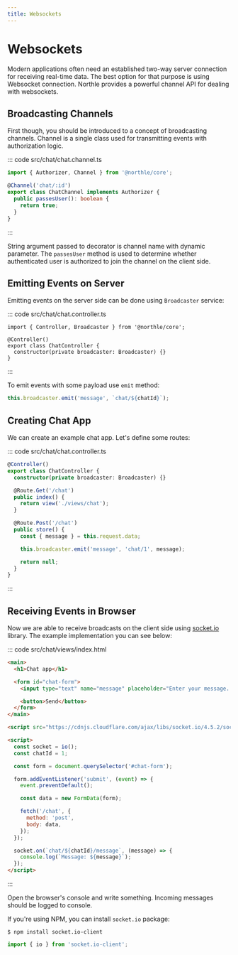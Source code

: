 ```yaml
---
title: Websockets
---
```


# Websockets

Modern applications often need an established two-way server connection for receiving real-time data. The best option for that purpose is using Websocket connection. Northle provides a powerful channel API for dealing with websockets.

## Broadcasting Channels

First though, you should be introduced to a concept of broadcasting channels. Channel is a single class used for transmitting events with authorization logic.

::: code src/chat/chat.channel.ts
```ts
import { Authorizer, Channel } from '@northle/core';

@Channel('chat/:id')
export class ChatChannel implements Authorizer {
  public passesUser(): boolean {
    return true;
  }
}
```
:::

String argument passed to decorator is channel name with dynamic parameter. The `passesUser` method is used to determine whether authenticated user is authorized to join the channel on the client side.

## Emitting Events on Server

Emitting events on the server side can be done using `Broadcaster` service:

::: code src/chat/chat.controller.ts
```ts{1,5}
import { Controller, Broadcaster } from '@northle/core';

@Controller()
export class ChatController {
  constructor(private broadcaster: Broadcaster) {}
}
```
:::

To emit events with some payload use `emit` method:

```ts
this.broadcaster.emit('message', `chat/${chatId}`);
```

## Creating Chat App

We can create an example chat app. Let's define some routes:

::: code src/chat/chat.controller.ts
```ts
@Controller()
export class ChatController {
  constructor(private broadcaster: Broadcaster) {}

  @Route.Get('/chat')
  public index() {
    return view('./views/chat');
  }

  @Route.Post('/chat')
  public store() {
    const { message } = this.request.data;

    this.broadcaster.emit('message', 'chat/1', message);

    return null;
  }
}
```
:::

## Receiving Events in Browser

Now we are able to receive broadcasts on the client side using [socket.io](https://socket.io) library. The example implementation you can see below:

::: code src/chat/views/index.html
```html
<main>
  <h1>Chat app</h1>

  <form id="chat-form">
    <input type="text" name="message" placeholder="Enter your message...">

    <button>Send</button>
  </form>
</main>

<script src="https://cdnjs.cloudflare.com/ajax/libs/socket.io/4.5.2/socket.io.min.js"></script>

<script>
  const socket = io();
  const chatId = 1;

  const form = document.querySelector('#chat-form');

  form.addEventListener('submit', (event) => {
    event.preventDefault();

    const data = new FormData(form);

    fetch('/chat', {
      method: 'post',
      body: data,
    });
  });

  socket.on(`chat/${chatId}/message`, (message) => {
    console.log(`Message: ${message}`);
  });
</script>
```
:::

Open the browser's console and write something. Incoming messages should be logged to console.

If you're using NPM, you can install `socket.io` package:

```shell
$ npm install socket.io-client
```

```ts
import { io } from 'socket.io-client';
```
